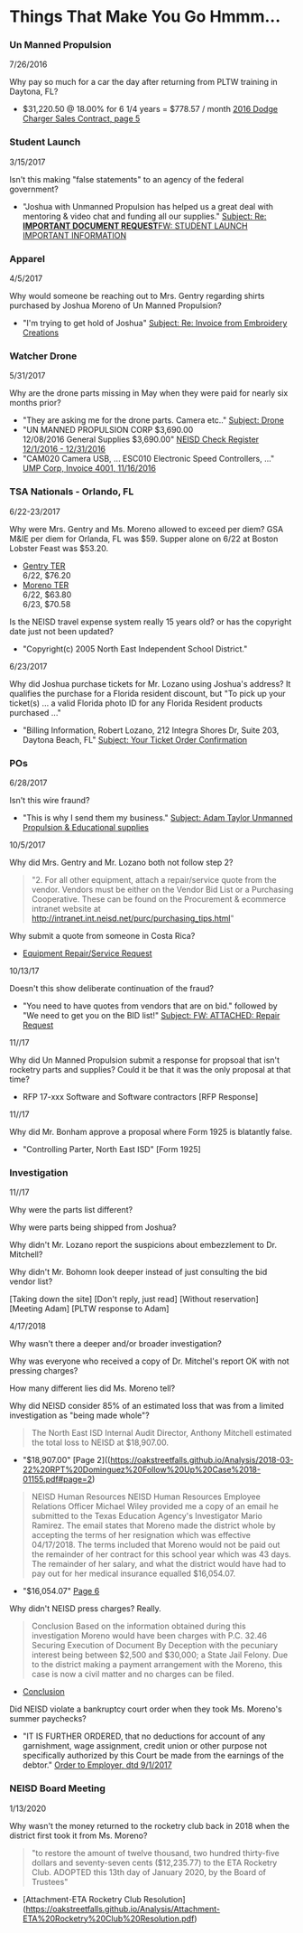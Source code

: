 # Things That Make You Go Hmmm...

### Un Manned Propulsion
7/26/2016

Why pay so much for a car the day after returning from PLTW training in Daytona, FL?

* $31,220.50 @ 18.00% for 6 1/4 years = $778.57 / month [2016 Dodge Charger Sales Contract, page 5](https://oakstreetfalls.github.io/Evidence/Bankruptcy/17-%20180122954740%20Dodge%20Charger%20a%20Finance%20Contract%202016-07-26-hmmm.pdf#page=5)

### Student Launch
3/15/2017

Isn't this making "false statements" to an agency of the federal government? 
* "Joshua with Unmanned Propulsion has helped us a great deal with mentoring & video chat and funding all our supplies." [Subject: Re: **IMPORTANT DOCUMENT REQUEST**FW: STUDENT LAUNCH IMPORTANT INFORMATION](https://oakstreetfalls.github.io/Evidence/Email/UMP/Mentor/messages/20170315-Re___IMPORTANT%20DOCUMENT%20REQUEST__FW_%20STUDENT%20LAUNCH%20IMPORTANT%20INFORMATION-12.html)

### Apparel
4/5/2017

Why would someone be reaching out to Mrs. Gentry regarding shirts purchased by Joshua Moreno of Un Manned Propulsion? 
* "I'm trying to get hold of Joshua"
[Subject: Re: Invoice from Embroidery Creations](https://oakstreetfalls.github.io/Evidence/Email/UMP/Shirts/messages/20170405-Re_Invoice%20from%20Embroidery%20Creations-3.html) 

### Watcher Drone
5/31/2017

Why are the drone parts missing in May when they were paid for nearly six months prior? 
* "They are asking me for the drone parts. Camera etc.."
[Subject: Drone](https://oakstreetfalls.github.io/Evidence/Email/UMP/Watcher%20Drone/messages/20170531-Drone-15.html)
* "UN MANNED PROPULSION CORP      $3,690.00  
      12/08/2016 General Supplies     $3,690.00"
[NEISD Check Register 12/1/2016 - 12/31/2016](https://oakstreetfalls.github.io/Evidence/Checking-General%20Fund/2016-12-31%20REG%20General.pdf)
* "CAM020 Camera USB, ... ESC010 Electronic Speed Controllers, ..." [UMP Corp, Invoice 4001, 11/16/2016](https://oakstreetfalls.github.io/Evidence/Checking-General%20Fund/2016-11-09%20PRT%20786054-0-9013%202016-11-16%20INV%20UMP%204001%203690-00.pdf)

### TSA Nationals - Orlando, FL
6/22-23/2017

Why were Mrs. Gentry and Ms. Moreno allowed to exceed per diem? GSA M&IE per diem for Orlanda, FL was $59.  Supper alone on 6/22 at Boston Lobster Feast was $53.20.
* [Gentry TER](https://oakstreetfalls.github.io/Evidence/Travel%20Expense%20Reimbursements/2017-06-20%20TER%20M%20OrlandoFL%20TSA%2031618-hmmm.pdf)  
6/22, $76.20  
* [Moreno TER](https://oakstreetfalls.github.io/Evidence/Travel%20Expense%20Reimbursements/2017-06-20%20TER%20C%20OrlandoFL%20TSA%2031660.pdf)  
6/22, $63.80  
6/23, $70.58  

Is the NEISD travel expense system really 15 years old? or has the copyright date just not been updated?
* "Copyright(c) 2005 North East Independent School District."

6/23/2017

Why did Joshua purchase tickets for Mr. Lozano using Joshua's address? It qualifies the purchase for a Florida resident discount, but "To pick up your ticket(s) ... a valid Florida photo ID for any Florida Resident products purchased ..."
* "Billing Information, Robert Lozano, 212 Integra Shores Dr, Suite 203, Daytona Beach, FL" [Subject: Your Ticket Order Confirmation](https://oakstreetfalls.github.io/Evidence/Email/UMP/TSA/messages/Attachments-1/receipt.pdf)

### POs
6/28/2017

Isn't this wire fraund? 
* "This is why I send them my business."
[Subject: Adam Taylor Unmanned Propulsion & Educational supplies](https://oakstreetfalls.github.io/Evidence/Email/UMP/Misdirected%20POs/messages/20170628-Adam%20Taylor%20Unmanned%20Propulsion%20%26%20Educational%20supplies-3.html)

10/5/2017

Why did Mrs. Gentry and Mr. Lozano both not follow step 2? 
>"2.  For all other equipment, attach a repair/service quote from the vendor.  Vendors must be either on the Vendor Bid List or a Purchasing Cooperative.  These can be found on the Procurement & ecommerce intranet website at http://intranet.int.neisd.net/purc/purchasing_tips.html"

Why submit a quote from someone in Costa Rica? 
* [Equipment Repair/Service Request](https://oakstreetfalls.github.io/Evidence/Email/UMP/Misdirected%20POs/messages/Attachments-8/Repair%20HP%20Design%20jet%20T1300.pdf)

10/13/17

Doesn't this show deliberate continuation of the fraud? 
* "You need to have quotes from vendors that are on bid." followed by "We need to get you on the BID list!" [Subject: FW: ATTACHED: Repair Request
](https://oakstreetfalls.github.io/Evidence/Email/UMP/Misdirected%20POs/messages/20171013-FW_%20ATTACHED_%20Repair%20Request-10.html)

11//17

Why did Un Manned Propulsion submit a response for propsoal that isn't rocketry parts and supplies?  Could it be that it was the only proposal at that time?
* RFP 17-xxx Software and Software contractors [RFP Response]

11//17

Why did Mr. Bonham approve a proposal where Form 1925 is blatantly false.
* "Controlling Parter, North East ISD" [Form 1925]

### Investigation

11//17

Why were the parts list different?

Why were parts being shipped from Joshua?

Why didn't Mr. Lozano report the suspicions about embezzlement to Dr. Mitchell?

Why didn't Mr. Bohomn look deeper instead of just consulting the bid vendor list?

[Taking down the site]
[Don't reply, just read]
[Without reservation]
[Meeting Adam]
[PLTW response to Adam]

4/17/2018

Why wasn't there a deeper and/or broader investigation? 
 
Why was everyone who received a copy of Dr. Mitchel's report OK with not pressing charges?  


How many different lies did Ms. Moreno tell?


Why did NEISD consider 85% of an estimated loss that was from a limited investigation as "being made whole"?

>The North East ISD Internal Audit Director, Anthony Mitchell estimated the total loss to NEISD at
$18,907.00. 

* "$18,907.00" [Page 2]((https://oakstreetfalls.github.io/Analysis/2018-03-22%20RPT%20Dominguez%20Follow%20Up%20Case%2018-01155.pdf#page=2)

>NEISD Human Resources
NEISD Human Resources Employee Relations Officer Michael Wiley provided me a copy of an
email he submitted to the Texas Education Agency's Investigator Mario Ramirez. The email states
that Moreno made the district whole by accepting the terms of her resignation which was effective
04/17/2018. The terms included that Moreno would not be paid out the remainder of her contract
for this school year which was 43 days. The remainder of her salary, and what the district would have had to pay out for her medical insurance equalled $16,054.07.

* "$16,054.07" [Page 6](https://oakstreetfalls.github.io/Analysis/2018-03-22%20RPT%20Dominguez%20Follow%20Up%20Case%2018-01155.pdf#page=6)


Why didn't NEISD press charges? Really.
> Conclusion
Based on the information obtained during this investigation Moreno would have been charges with
P.C. 32.46 Securing Execution of Document By Deception with the pecuniary interest being
between $2,500 and $30,000; a State Jail Felony. Due to the district making a payment
arrangement with the Moreno, this case is now a civil matter and no charges can be filed.
* [Conclusion](https://oakstreetfalls.github.io/Analysis/2018-03-22%20RPT%20Dominguez%20Follow%20Up%20Case%2018-01155.pdf#page=7)

Did NEISD violate a bankruptcy court order when they took Ms. Moreno's summer paychecks?
* "IT IS FURTHER ORDERED, that no deductions for account of any garnishment, wage assignment, credit union or other purpose
not specifically authorized by this Court be made from the earnings of the debtor."
[Order to Employer, dtd 9/1/2017](https://oakstreetfalls.github.io/Evidence/Bankruptcy/17-%20180122884920%20Order%20to%20Employer%201000%20USD%20per%20month%202017-09-01-hmmm.pdf)

### NEISD Board Meeting
1/13/2020

Why wasn't the money returned to the rocketry club back in 2018 when the district first took it from Ms. Moreno?
> "to restore the amount of twelve thousand, two hundred thirty-five
dollars and seventy-seven cents ($12,235.77) to the ETA Rocketry Club.
ADOPTED this 13th day of January 2020, by the Board of Trustees"
* [Attachment-ETA Rocketry Club Resolution] (https://oakstreetfalls.github.io/Analysis/Attachment-ETA%20Rocketry%20Club%20Resolution.pdf)

